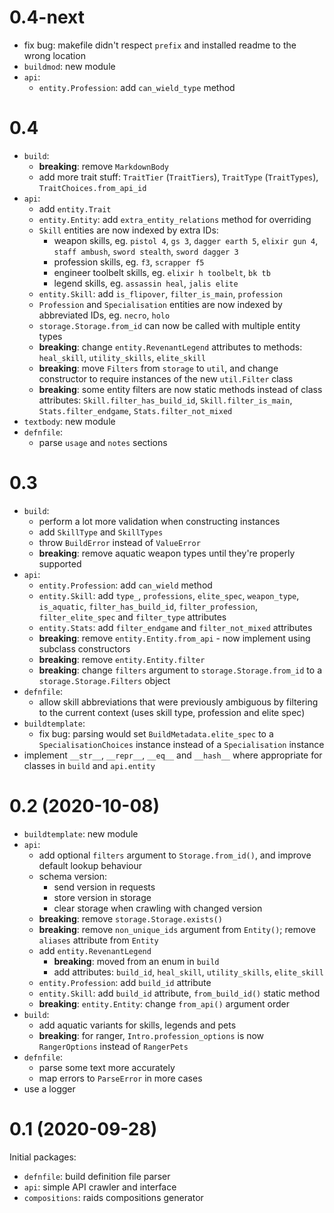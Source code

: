 # 0.4-next

- fix bug: makefile didn't respect `prefix` and installed readme to the wrong
  location
- `buildmod`: new module
- `api`:
    - `entity.Profession`: add `can_wield_type` method

# 0.4

- `build`:
    - **breaking**: remove `MarkdownBody`
    - add more trait stuff: `TraitTier` (`TraitTiers`), `TraitType`
      (`TraitTypes`), `TraitChoices.from_api_id`
- `api`:
    - add `entity.Trait`
    - `entity.Entity`: add `extra_entity_relations` method for overriding
    - `Skill` entities are now indexed by extra IDs:
        - weapon skills, eg. `pistol 4`, `gs 3`, `dagger earth 5`,
          `elixir gun 4`, `staff ambush`, `sword stealth`, `sword dagger 3`
        - profession skills, eg. `f3`, `scrapper f5`
        - engineer toolbelt skills, eg. `elixir h toolbelt`, `bk tb`
        - legend skills, eg. `assassin heal`, `jalis elite`
    - `entity.Skill`: add `is_flipover`, `filter_is_main`, `profession`
    - `Profession` and `Specialisation` entities are now indexed by abbreviated
      IDs, eg. `necro`, `holo`
    - `storage.Storage.from_id` can now be called with multiple entity types
    - **breaking**: change `entity.RevenantLegend` attributes to methods:
      `heal_skill`, `utility_skills`, `elite_skill`
    - **breaking**: move `Filters` from `storage` to `util`, and change
      constructor to require instances of the new `util.Filter` class
    - **breaking**: some entity filters are now static methods instead of class
      attributes: `Skill.filter_has_build_id`, `Skill.filter_is_main`,
      `Stats.filter_endgame`, `Stats.filter_not_mixed`
- `textbody`: new module
- `defnfile`:
    - parse `usage` and `notes` sections

# 0.3

- `build`:
    - perform a lot more validation when constructing instances
    - add `SkillType` and `SkillTypes`
    - throw `BuildError` instead of `ValueError`
    - **breaking**: remove aquatic weapon types until they're properly supported
- `api`:
    - `entity.Profession`: add `can_wield` method
    - `entity.Skill`: add `type_`, `professions`, `elite_spec`, `weapon_type`,
      `is_aquatic`, `filter_has_build_id`, `filter_profession`,
      `filter_elite_spec` and `filter_type` attributes
    - `entity.Stats`: add `filter_endgame` and `filter_not_mixed` attributes
    - **breaking**: remove `entity.Entity.from_api` - now implement using
      subclass constructors
    - **breaking**: remove `entity.Entity.filter`
    - **breaking**: change `filters` argument to `storage.Storage.from_id` to a
      `storage.Storage.Filters` object
- `defnfile`:
    - allow skill abbreviations that were previously ambiguous by filtering to
      the current context (uses skill type, profession and elite spec)
- `buildtemplate`:
    - fix bug: parsing would set `BuildMetadata.elite_spec` to a
      `SpecialisationChoices` instance instead of a `Specialisation` instance
- implement `__str__`, `__repr__`, `__eq__` and `__hash__` where appropriate for
  classes in `build` and `api.entity`

# 0.2 (2020-10-08)

- `buildtemplate`: new module
- `api`:
    - add optional `filters` argument to `Storage.from_id()`, and improve
      default lookup behaviour
    - schema version:
        - send version in requests
        - store version in storage
        - clear storage when crawling with changed version
    - **breaking**: remove `storage.Storage.exists()`
    - **breaking**: remove `non_unique_ids` argument from `Entity()`; remove
      `aliases` attribute from `Entity`
    - add `entity.RevenantLegend`
        - **breaking**: moved from an enum in `build`
        - add attributes: `build_id`, `heal_skill`, `utility_skills`,
          `elite_skill`
    - `entity.Profession`: add `build_id` attribute
    - `entity.Skill`: add `build_id` attribute, `from_build_id()` static method
    - **breaking**: `entity.Entity`: change `from_api()` argument order
- `build`:
    - add aquatic variants for skills, legends and pets
    - **breaking**: for ranger, `Intro.profession_options` is now
      `RangerOptions` instead of `RangerPets`
- `defnfile`:
    - parse some text more accurately
    - map errors to `ParseError` in more cases
- use a logger

# 0.1 (2020-09-28)

Initial packages:
- `defnfile`: build definition file parser
- `api`: simple API crawler and interface
- `compositions`: raids compositions generator
